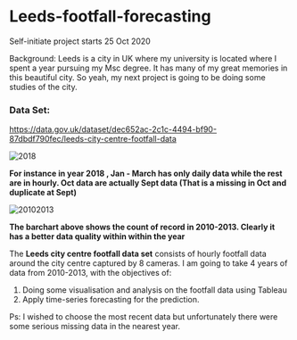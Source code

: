 # Leeds-footfall-forecasting

Self-initiate project starts 25 Oct 2020

Background: 
Leeds is a city in UK where my university is located where I spent a year pursuing my Msc degree.
It has many of my great memories in this beautiful city. So yeah, my next project is going to be doing some studies of the city.

### Data Set:
https://data.gov.uk/dataset/dec652ac-2c1c-4494-bf90-87dbdf790fec/leeds-city-centre-footfall-data



![2018](https://user-images.githubusercontent.com/67460572/97115189-54974180-1730-11eb-9fa9-3b4a166034e8.png)

**For instance in year 2018 , Jan - March has only daily data while the rest are in hourly. 
Oct data are actually Sept data (That is a missing in Oct and duplicate at Sept)**

![20102013](https://user-images.githubusercontent.com/67460572/97115191-56f99b80-1730-11eb-8ca4-7efa97718dec.png)

**The barchart above shows the count of record in 2010-2013. Clearly it has a better data quality within within the year**

The **Leeds city centre footfall data set** consists of hourly footfall data around the city centre captured by 8 cameras.
I am going to take 4 years of data from 2010-2013, with the objectives of:
1. Doing some visualisation and analysis on the footfall data using Tableau
2. Apply time-series forecasting for the prediction.

Ps: I wished to choose the most recent data but unfortunately there were some serious missing data in the nearest year.

